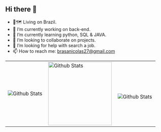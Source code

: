 ## Hi there 👋

- 📍🗺️ Living on Brazil.
- 🔭 I’m currently working on back-end.
- 🌱 I’m currently learning python, SQL & JAVA.
- 👯 I’m looking to collaborate on projects.
- 🤔 I’m looking for help with search a job.
- 📫 How to reach me: brasanicolas27@gmail.com

<div class="stats">
<table>
  <tr>
    <td>
      <img
        align="left"
        src="https://github-readme-stats.vercel.app/api?username=Nickyase&theme=dark&hide_border=false&include_all_commits=true"
        alt="Github Stats"
      />
    </td>
    <td>
      <img
        align="left"
        height="200px"
        src="https://github-readme-stats.vercel.app/api/top-langs/?username=Nickyase&theme=dark&hide_border=false&include_all_commits=true&count_private=true&layout=compact"
        alt="Github Stats"
      />
    </td>
    <td>
      <br />
      <img
        align="left"
        src="https://github-readme-streak-stats.herokuapp.com/?user=Nickyase&theme=dark&hide_border=false"
        alt="Github Stats"
      />
    </td>
  </tr>
</table>

</div>
  
<div class="icon">

</div>
